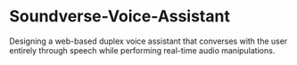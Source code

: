 # Soundverse-Voice-Assistant
Designing a web-based duplex voice assistant that converses with the user entirely through speech while performing real-time audio manipulations.
